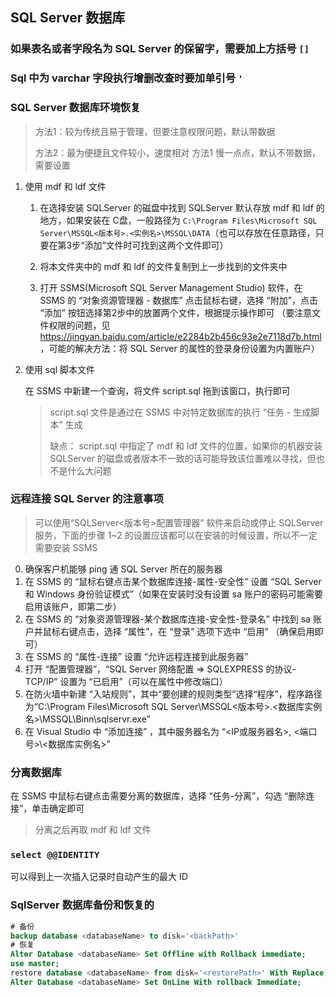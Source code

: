 ## SQL Server 数据库

### 如果表名或者字段名为 SQL Server 的保留字，需要加上方括号 `[]`

### Sql 中为 varchar 字段执行增删改查时要加单引号 `'`

### SQL Server 数据库环境恢复

> 方法1：较为传统且易于管理，但要注意权限问题，默认带数据
>
> 方法2：最为便捷且文件较小，速度相对 方法1 慢一点点，默认不带数据，需要设置

1. 使用 mdf 和 ldf 文件
    1. 在选择安装 SQLServer 的磁盘中找到 SQLServer 默认存放 mdf 和 ldf 的地方，如果安装在 C盘，一般路径为 `C:\Program Files\Microsoft SQL Server\MSSQL<版本号>.<实例名>\MSSQL\DATA`（也可以存放在任意路径，只要在第3步“添加”文件时可找到这两个文件即可）

    2. 将本文件夹中的 mdf 和 ldf 的文件复制到上一步找到的文件夹中

    3. 打开 SSMS(Microsoft SQL Server Management Studio) 软件，在 SSMS 的 “对象资源管理器 - 数据库” 点击鼠标右键，选择 “附加”，点击 “添加” 按钮选择第2步中的放置两个文件，根据提示操作即可
      （要注意文件权限的问题，见 https://jingyan.baidu.com/article/e2284b2b456c93e2e7118d7b.html ，可能的解决方法：将 SQL Server 的属性的登录身份设置为内置账户）

2. 使用 sql 脚本文件

    在 SSMS 中新建一个查询，将文件 script.sql 拖到该窗口，执行即可

    > script.sql 文件是通过在 SSMS 中对特定数据库的执行 “任务 - 生成脚本” 生成
    >
    > 缺点： script.sql 中指定了 mdf 和 ldf 文件的位置，如果你的机器安装 SQLServer 的磁盘或者版本不一致的话可能导致该位置难以寻找，但也不是什么大问题

### 远程连接 SQL Server 的注意事项

> 可以使用“SQLServer<版本号>配置管理器” 软件来启动或停止 SQLServer 服务，下面的步骤 1~2 的设置应该都可以在安装的时候设置，所以不一定需要安装 SSMS

0. 确保客户机能够 ping 通 SQL Server 所在的服务器
1. 在 SSMS 的 “鼠标右键点击某个数据库连接-属性-安全性” 设置 “SQL Server 和 Windows 身份验证模式”（如果在安装时没有设置 sa 账户的密码可能需要启用该账户，即第二步）
2. 在 SSMS 的 “对象资源管理器-某个数据库连接-安全性-登录名” 中找到 sa 账户并鼠标右键点击，选择 “属性”，在 “登录” 选项下选中 “启用” （确保启用即可）
3. 在 SSMS 的 “属性-连接” 设置 “允许远程连接到此服务器”
4. 打开 “配置管理器”，“SQL Server 网络配置 => SQLEXPRESS 的协议- TCP/IP” 设置为 “已启用”（可以在属性中修改端口）
5. 在防火墙中新建 “入站规则”，其中“要创建的规则类型”选择“程序”，程序路径为“C:\Program Files\Microsoft SQL Server\MSSQL<版本号>.<数据库实例名>\MSSQL\Binn\sqlservr.exe”
6. 在 Visual Studio 中 “添加连接” ，其中服务器名为 “<IP或服务器名>, <端口号>\\<数据库实例名>”

### 分离数据库

在 SSMS 中鼠标右键点击需要分离的数据库，选择 “任务-分离”，勾选 “删除连接”，单击确定即可

> 分离之后再取 mdf 和 ldf 文件

### `select @@IDENTITY`

可以得到上一次插入记录时自动产生的最大 ID

### SqlServer 数据库备份和恢复的

```sql
# 备份
backup database <databaseName> to disk='<backPath>'
# 恢复
Alter Database <databaseName> Set Offline with Rollback immediate;
use master;
restore database <databaseName> from disk='<restorePath>' With Replace;
Alter Database <databaseName> Set OnLine With rollback Immediate;
```
